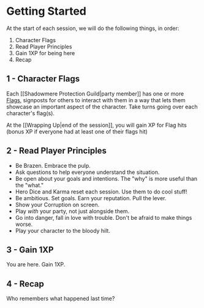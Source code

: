 # Getting Started 

At the start of each session, we will do the following things, in order:

1. Character Flags
2. Read Player Principles
3. Gain 1XP for being here
4. Recap

## 1 -  Character Flags

Each [[Shadowmere Protection Guild|party member]] has one or more [Flags](https://a-dungeon-world.fandom.com/wiki/Flags), signposts for others to interact with them in a way that lets them showcase an important aspect of the character. Take turns going over each character's flag(s).

At the [[Wrapping Up|end of the session]], you will gain XP for Flag hits (bonus XP if everyone had at least one of their flags hit)

## 2 - Read Player Principles

- Be Brazen. Embrace the pulp.
- Ask questions to help everyone understand the situation.
- Be open about your goals and intentions. The "why" is more useful than the "what."
- Hero Dice and Karma reset each session. Use them to do cool stuff!
- Be ambitious. Set goals. Earn your reputation. Pull the lever.
- Show your Corruption on screen.
- Play *with* your party, not just alongside them.
- Go into danger, fall in love with trouble. Don't be afraid to make things worse.
- Play your character to the bloody hilt.

## 3 - Gain 1XP

You are here. Gain 1XP.
## 4 - Recap

Who remembers what happened last time?